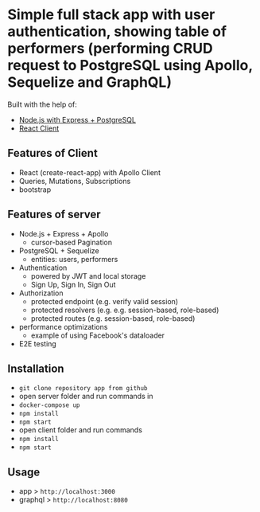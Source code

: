 # Simple full stack app with user authentication, showing table of performers (performing CRUD request to PostgreSQL using Apollo, Sequelize and GraphQL)

Built with the help of:
- [Node.js with Express + PostgreSQL](https://github.com/the-road-to-graphql/fullstack-apollo-express-postgresql-boilerplate)
- [React Client](https://github.com/the-road-to-graphql/fullstack-apollo-react-boilerplate)

## Features of Client

- React (create-react-app) with Apollo Client
- Queries, Mutations, Subscriptions
- bootstrap

## Features of server

- Node.js + Express + Apollo
  - cursor-based Pagination
- PostgreSQL + Sequelize
  - entities: users, performers
- Authentication
  - powered by JWT and local storage
  - Sign Up, Sign In, Sign Out
- Authorization
  - protected endpoint (e.g. verify valid session)
  - protected resolvers (e.g. e.g. session-based, role-based)
  - protected routes (e.g. session-based, role-based)
- performance optimizations
  - example of using Facebook's dataloader
- E2E testing

## Installation

- `git clone repository app from github`
- open server folder and run commands in
- `docker-compose up`
- `npm install`
- `npm start`
- open client folder and run commands
- `npm install`
- `npm start`

## Usage

- app > `http://localhost:3000`
- graphql > `http://localhost:8080`
